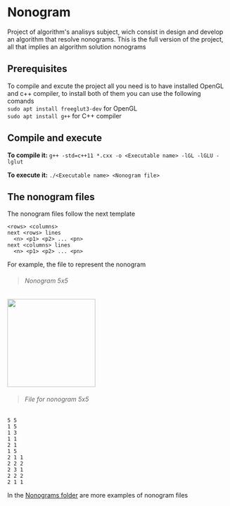 # Nonogram
Project of algorithm's analisys subject, wich consist in design and develop an algorithm that resolve nonograms. This is the full version of the project, all that implies an algorithm solution nonograms

## Prerequisites

To compile and excute the project all you need is to have installed OpenGL and c++ compiler, to install both of them you can use the following comands<br>
`sudo apt install freeglut3-dev` for OpenGL<br>
`sudo apt install g++` for C++ compiler

## Compile and execute

**To compile it:** `g++ -std=c++11 *.cxx -o <Executable name> -lGL -lGLU -lglut`

**To execute it:** `./<Executable name> <Nonogram file>`

## The nonogram files

The nonogram files follow the next template

```
<rows> <columns>
next <rows> lines
  <n> <p1> <p2> ... <pn>
next <columns> lines
  <n> <p1> <p2> ... <pn>
```
For example, the file to represent the nonogram

> ###### Nonogram 5x5
<img src="https://github.com/juanmsl/Nonogram/blob/master/Images/5x5.png" width="200px">

> ###### File for nonogram 5x5
```
5 5
1 5
1 3
1 1
2 1
1 5
2 1 1
2 2 2
2 3 1
2 2 2
2 1 1
```
In the [Nonograms folder](https://github.com/juanmsl/Nonogram/tree/master/Nonograms) are more examples of nonogram files
